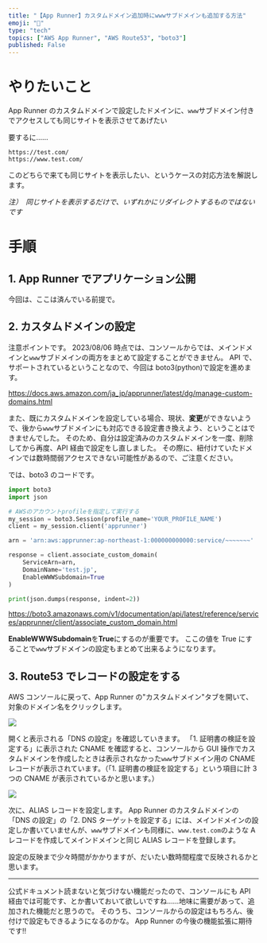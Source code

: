 ```yaml
---
title: "【App Runner】カスタムドメイン追加時にwwwサブドメインも追加する方法"
emoji: "🍤"
type: "tech"
topics: ["AWS App Runner", "AWS Route53", "boto3"]
published: False
---
```


# やりたいこと

App Runner のカスタムドメインで設定したドメインに、`www`サブドメイン付きでアクセスしても同じサイトを表示させてあげたい

要するに……

```
https://test.com/
https://www.test.com/
```

このどちらで来ても同じサイトを表示したい、というケースの対応方法を解説します。

_注）　同じサイトを表示するだけで、いずれかにリダイレクトするものではないです_

# 手順

## 1. App Runner でアプリケーション公開

今回は、ここは済んでいる前提で。

## 2. カスタムドメインの設定

注意ポイントです。
2023/08/06 時点では、コンソールからでは、メインドメインと`www`サブドメインの両方をまとめて設定することができません。
API で、サポートされているということなので、今回は boto3(python)で設定を進めます。

https://docs.aws.amazon.com/ja_jp/apprunner/latest/dg/manage-custom-domains.html

また、既にカスタムドメインを設定している場合、現状、**変更**ができないようで、後から`www`サブドメインにも対応できる設定書き換えよう、ということはできませんでした。
そのため、自分は設定済みのカスタムドメインを一度、削除してから再度、API 経由で設定をし直しました。
その際に、紐付けていたドメインでは数時間弱アクセスできない可能性があるので、ご注意ください。

では、boto3 のコードです。

```Python
import boto3
import json

# AWSのアカウントprofileを指定して実行する
my_session = boto3.Session(profile_name='YOUR_PROFILE_NAME')
client = my_session.client('apprunner')

arn = 'arn:aws:apprunner:ap-northeast-1:000000000000:service/~~~~~~~'

response = client.associate_custom_domain(
	ServiceArn=arn,
	DomainName='test.jp',
	EnableWWWSubdomain=True
)

print(json.dumps(response, indent=2))
```

https://boto3.amazonaws.com/v1/documentation/api/latest/reference/services/apprunner/client/associate_custom_domain.html

**EnableWWWSubdomain**を**True**にするのが重要です。
ここの値を True にすることで`www`サブドメインの設定もまとめて出来るようになります。

## 3. Route53 でレコードの設定をする

AWS コンソールに戻って、App Runner の"カスタムドメイン"タブを開いて、対象のドメイン名をクリックします。

![](https://storage.googleapis.com/zenn-user-upload/17366eba98a4-20230806.jpg)

開くと表示される「DNS の設定」を確認していきます。
「1. 証明書の検証を設定する」に表示された CNAME を確認すると、コンソールから GUI 操作でカスタムドメインを作成したときは表示されなかった`www`サブドメイン用の CNAME レコードが表示されています。（「1. 証明書の検証を設定する」という項目に計 3 つの CNAME が表示されているかと思います。）

![](https://storage.googleapis.com/zenn-user-upload/d7922814e2bb-20230806.png)

次に、ALIAS レコードを設定します。
App Runner のカスタムドメインの「DNS の設定」の「2. DNS ターゲットを設定する」には、メインドメインの設定しか書いていませんが、`www`サブドメインも同様に、`www.test.com`のような A レコードを作成してメインドメインと同じ ALIAS レコードを登録します。

設定の反映まで少々時間がかかりますが、だいたい数時間程度で反映されるかと思います。

---

公式ドキュメント読まないと気づけない機能だったので、コンソールにも API 経由では可能です、とか書いておいて欲しいですね……地味に需要があって、追加された機能だと思うので。
そのうち、コンソールからの設定はもちろん、後付けで設定もできるようになるのかな。
App Runner の今後の機能拡張に期待です!!
